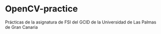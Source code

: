 # OpenCV-practice
Prácticas de la asignatura de FSI del GCID de la Universidad de Las Palmas de Gran Canaria
